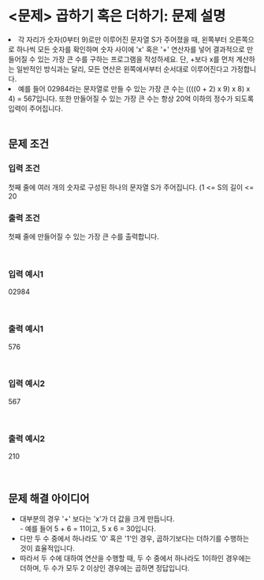 <h1><문제> 곱하기 혹은 더하기: 문제 설명</h1>
<li>각 자리가 숫자(0부터 9)로만 이루어진 문자열 S가 주어졌을 때, 왼쪽부터 오른쪽으로 하나씩 모든 숫자를 확인하며 숫자 사이에 'x' 혹은 '+' 연산자를 넣어 결과적으로 만들어질 수 있는 가장 큰 수를 구하는 프로그램을 작성하세요. 단, +보다 x를 먼저 계산하는 일반적인 방식과는 달리, 모든 연산은 왼쪽에서부터 순서대로 이루어진다고 가정합니다.</li>
<li>예를 들어 02984라는 문자열로 만들 수 있는 가장 큰 수는 ((((0 + 2) x 9) x 8) x 4) = 567입니다. 또한 만들어질 수 있는 가장 큰 수는 항상 20억 이하의 정수가 되도록 입력이 주어집니다.</li>

<br>

<h2>문제 조건</h2>
<h3>입력 조건</h3>
<p>첫째 줄에 여러 개의 숫자로 구성된 하나의 문자열 S가 주어집니다. (1 <= S의 길이 <= 20</p>
<h3>출력 조건</h3>
<p>첫째 줄에 만들어질 수 있는 가장 큰 수를 출력합니다.</p>

<br>

<h3>입력 예시1</h3>
<p>02984</p>

<br>

<h3>출력 예시1</h3>
<p>576</p>

<br>

<h3>입력 예시2</h3>
<p>567</p>

<br>

<h3>출력 예시2</h3>
<p>210</p>

<br>

<h2>문제 해결 아이디어</h2>
<ul>
    <li>대부분의 경우 '+' 보다는 'x'가 더 값을 크게 만듭니다.</li>
        - 예를 들어 5 + 6 = 11이고, 5 x 6 = 30입니다.
    <li>다만 두 수 중에서 하나라도 '0' 혹은 '1'인 경우, 곱하기보다는 더하기를 수행하는 것이 효율적입니다.</li>
    <li>따라서 두 수에 대하여 연산을 수행할 때, 두 수 중에서 하나라도 1이하인 경우에는 더하며, 두 수가 모두 2 이상인 경우에는 곱하면 정답입니다.</li>
</ul>